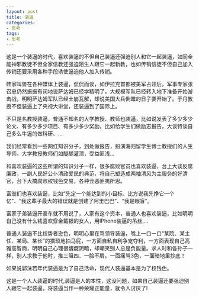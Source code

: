 ```yaml
---
layout: post
title: 装逼
categories:
- 思考
tags:
- 思考
---
```


这是一个装逼的时代，喜欢装逼的不但自己装逼还强迫别人和它一起装逼，<!--more-->如同全能神邪教徒不但全家信教还强迫陌生人跟它一起新教，也如传销信徒不但自己加入传销还要采用各种手段诱使逼迫他人加入传销。

砖家叫兽在各种媒体上装逼，侃侃而谈，如伊拉克首都被美军占领后，军事专家张召忠仍然振振有词地说萨达姆已经学精明了，大规模军队已经转入地下准备开始游击战，明明萨达姆军队已经土崩瓦解，却说美国大兵倒霉的日子要开始了。于丹教授不但装逼上了央视大讲堂，还装逼到了国际上。

不只是名教授装逼，普通不知名的大学教授、教师也装逼，比如说发表了多少多少论文、有多少多少项目、有多少多少奖励，比如给学生们做励志报告，大谈特谈自己多么牛逼的做科研、...

我们经常看到一些网红知识分子，到处做报告，扮演海归留学生博士教授们的人生导师，大学教授教师们如醍醐灌顶，受益匪浅...

和喜欢装逼的这些所谓的知识分子一样，很多腐败官员也喜欢装逼，台上大谈反腐廉政，一副人民好公仆清政爱民的典范，将自己塑造成两袖清风为主服务的好清官，台下大搞腐败权钱色交易，各种丑恶匪夷所思。

富翁们也喜欢装逼，比如“先定一个能达到的小目标、比方说我先挣它一个亿”、“我这辈子最大的错误就是创建了阿里巴巴”、“我是眼盲”。

富家子弟装逼开豪车就不用说了，人家有这个资本，普通人也喜欢装逼，比如明明自己没有什么钱喜欢穿金戴银的女人，用IPhone装逼的吊丝,...

普通人装逼不比权势者逊色，明明心里在骂领导装逼，嘴上一口一口“某院、某主任、某局、某长”的猥琐地拍马屁，一方面自私自利争宠夺利，一方面表现自己高雅高智商，明明自己心理很龌龊阴暗，却嘲笑别人总是负能量。求人时和各孙子一样，别人求教于他时，推三阻四、一脸不屑。一面痛骂3色，一面暗地里抄底！

如果说郭沫若年代装逼是为了自己活命，现代人装逼基本是为了权钱色。

这是一个人人装逼的时代,装逼是人的本性，这没问题，如果自己装逼还要强迫别人跟它一起装逼，将装逼当作一种荣耀正能量，就令人讨厌了!